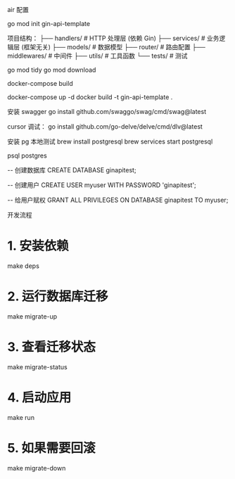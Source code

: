 
air 配置

go mod init gin-api-template

项目结构：
├── handlers/          # HTTP 处理层 (依赖 Gin)
├── services/          # 业务逻辑层 (框架无关)
├── models/            # 数据模型
├── router/            # 路由配置
├── middlewares/       # 中间件
├── utils/             # 工具函数
└── tests/             # 测试


go mod tidy
go mod download


docker-compose build

docker-compose up -d
docker build -t gin-api-template .


安装 swagger
go install github.com/swaggo/swag/cmd/swag@latest

cursor 调试：
go install github.com/go-delve/delve/cmd/dlv@latest

安装 pg 本地测试
brew install postgresql
brew services start postgresql

psql postgres

-- 创建数据库
CREATE DATABASE ginapitest;

-- 创建用户
CREATE USER myuser WITH PASSWORD 'ginapitest';

-- 给用户赋权
GRANT ALL PRIVILEGES ON DATABASE ginapitest TO myuser;


开发流程
# 1. 安装依赖
make deps

# 2. 运行数据库迁移
make migrate-up

# 3. 查看迁移状态
make migrate-status

# 4. 启动应用
make run

# 5. 如果需要回滚
make migrate-down